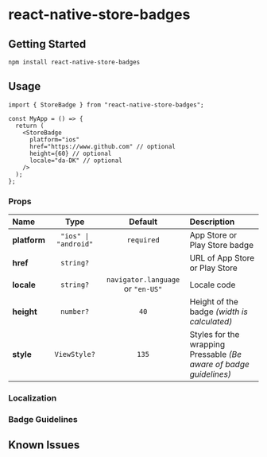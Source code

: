 # react-native-store-badges

## Getting Started

```
npm install react-native-store-badges
```

## Usage

```tsx
import { StoreBadge } from "react-native-store-badges";

const MyApp = () => {
  return (
    <StoreBadge
      platform="ios"
      href="https://www.github.com" // optional
      height={60} // optional
      locale="da-DK" // optional
    />
  );
};
```

### Props

| Name         |                Type                 |              Default              | Description                                                             |
| :----------- | :---------------------------------: | :-------------------------------: | :---------------------------------------------------------------------- |
| **platform** | <code>"ios" &#124; "android"</code> |            `required`             | App Store or Play Store badge                                           |
| **href**     |        <code>string?</code>         |                                   | URL of App Store or Play Store                                          |
| **locale**   |        <code>string?</code>         | `navigator.language` or `"en-US"` | Locale code                                                             |
| **height**   |        <code>number?</code>         |               `40`                | Height of the badge <i>(width is calculated)</i>                        |
| **style**    |       <code>ViewStyle?</code>       |               `135`               | Styles for the wrapping Pressable <i>(Be aware of badge guidelines)</i> |

### Localization

### Badge Guidelines

## Known Issues
